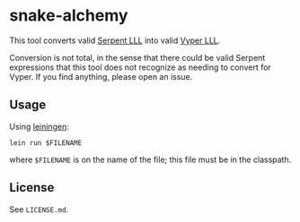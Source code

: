 # snake-alchemy

This tool converts valid [Serpent LLL](https://github.com/ethereum/serpent) into valid [Vyper LLL](https://github.com/ethereum/vyper).

Conversion is not total, in the sense that there could be valid Serpent expressions that this tool does not recognize as needing to convert for Vyper. If you find anything, please open an issue.

## Usage

Using [leiningen](https://leiningen.org/):

`lein run $FILENAME`

where `$FILENAME` is on the name of the file; this file must be in the classpath.

## License

See `LICENSE.md`.
